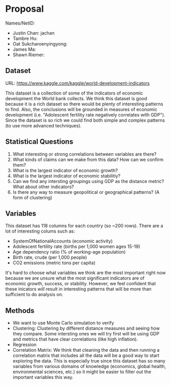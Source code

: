 # Proposal

Names/NetID: 

- Justin Chan: jachan
- Tambre Hu:
- Oat Sukcharoenyingyong:
- James Ma:
- Shawn Riemer:

## Dataset

URL: https://www.kaggle.com/kaggle/world-development-indicators

This dataset is a collection of some of the indicators of economic development the World bank collects. We think this dataset is good because it is a rich dataset so there would be plenty of interesting patterns to find. Also, the conclusions will be grounded in measures of economic development (i.e. "Adolescent fertility rate negatively correlates with GDP"). Since the dataset is so rich we could find both simple and complex patterns (to use more advanced techniques).

## Statistical Questions

1. What interesting or strong correlations between variables are there?
2. What kinds of claims can we make from this data? How can we confirm them?
3. What is the largest indicator of economic growth?
4. What is the largest indicator of economic stabilitiy?
5. Can we find any intersting groupings using GDP as the distance metric? What about other indicators?
6. Is there any way to measure geopolitical or geographical patterns? (A form of clustering)

## Variables

This dataset has 118 columns for each country (so ~200 rows). There are a lot of interesting colums such as:

- SystemOfNationalAccounts (economic activity)
- Adolescent fertility rate (births per 1,000 women ages 15-19)
- Age dependency ratio (% of working-age population)
- Birth rate, crude (per 1,000 people)
- CO2 emissions (metric tons per capita)

It's hard to choose what variables we think are the most important right now because we are unsure what the most significant indicators are of economic growth, success, or stability. However, we feel confident that these inicators *will* result in interesting patterns that will be more than sufficient to do analysis on.

## Methods

- We want to use Monte Carlo simulation to verify
- Clustering: Clustering by different distance measures and seeing how they compare. Some intersting ones we will try first will be using GDP and metrics that have clear correlations (like high inflation).
- Regression
- Correlation Matrix: We think that cleaning the data and then running a correlation matrix that includes all the data will be a good way to start exploring the data. This is especially true since this dataset has so many variables from various domains of knowledge (economics, global health, environmental sciences, etc.) so it might be easier to filter out the important variables this way.
